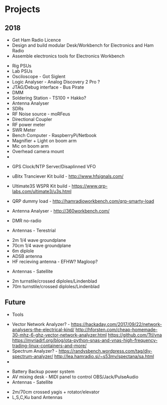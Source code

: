 # Projects

## 2018

* Get Ham Radio Licence
* Design and build modular Desk/Workbench for Electronics and Ham Radio
* Assemble electronics tools for Electronics Workbench
 - Rig PSUs 
 - Lab PSUs
 - Osciloscope - Got Siglent 
 - Logic Analyser - Analog Discovery 2 Pro ?
 - JTAG/Debug interface - Bus Pirate
 - DMM 
 - Soldering Station - TS100 + Hakko?
 - Antenna Analyser
 - SDRs
 - RF Noise source - moRFeus
 - Directional Coupler
 - RF power meter
 - SWR Meter
 - Bench Computer - RaspberryPi/Netbook
 - Magnifier + Light on boom arm 
 - Mic on boom arm 
 - Overhead camera mount 
 - 
 
* GPS Clock/NTP Server/Disaplinned VFO
* uBitx Tranciever Kit build - http://www.hfsignals.com/
* Ultimate3S WSPR Kit build - https://www.qrp-labs.com/ultimate3/u3s.html
* QRP dummy load - http://hamradioworkbench.com/qrp-smarty-load
* Antenna Analyser - http://360workbench.com/
* DMR no-radio 

* Antennas - Terestrial
 - 2m 1/4 wave groundplane
 - 70cm 1/4 wave groundplane
 - 6m diplole
 - ADSB antenna
 - HF recieving antenna - EFHW? Magloop?
 
* Antennas - Satellite
 - 2m turnstile/crossed diploles/Lindenblad
 - 70m turnstile/crossed diploles/Lindenblad


## Future
* Tools
 - Vector Network Analyzer? - https://hackaday.com/2017/09/22/network-analysers-the-electrical-kind/ http://hforsten.com/cheap-homemade-30-mhz-6-ghz-vector-network-analyzer.html https://github.com/Ttl/vna https://myriadrf.org/blog/ota-python-snas-and-vnas-high-frequency-trading-linux-containers-and-more/
 - Spectrum Analyzer? - https://randysbench.wordpress.com/tag/diy-spectrum-analyzer/ http://lea.hamradio.si/~s53mv/spectana/sa.html 
 - 

* Battery Backup power system
* AV mixing desk - MIDI panel to control OBS/Jack/PulseAudio
* Antennas - Satellite 
 - 2m/70cm crossed yagis + rotator/elevator
 - L,S,C,Ku band Antennas

